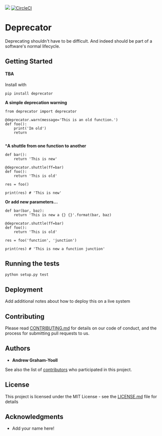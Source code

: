 <a href="https://codeclimate.com/github/andrewgy8/deprecator/maintainability"><img src="https://api.codeclimate.com/v1/badges/58843681d3cc1cf5e58c/maintainability" /></a>
[![CircleCI](https://circleci.com/gh/andrewgy8/deprecator.svg?style=svg)](https://circleci.com/gh/andrewgy8/deprecator)

# Deprecator

Deprecating shouldn't have to be difficult. And indeed should be part of a software's normal lifecycle.  

## Getting Started

#### TBA
Install with 

`pip install deprecator`


**A simple deprecation warning** 

```
from deprecator import deprecator

@deprecator.warn(message='This is an old function.')
def foo():
    print('Im old')
    return 
    
```

***A shuttle from one function to another**

```
def bar():
    return 'This is new'

@deprecator.shuttle(ff=bar)
def foo():
    return 'This is old'

res = foo()

print(res) # 'This is new'  
```

**Or add new parameters...**

```
def bar(bar, baz):
    return 'This is new a {} {}'.format(bar, baz)

@deprecator.shuttle(ff=bar)
def foo():
    return 'This is old'

res = foo('function', 'junction')

print(res) # 'This is new a function junction'  
```

## Running the tests

`python setup.py test`

## Deployment

Add additional notes about how to deploy this on a live system

## Contributing

Please read [CONTRIBUTING.md](CONTRIBUTING.md) for details on our code of conduct, and the process for submitting pull requests to us.

## Authors

* **Andrew Graham-Yooll**

See also the list of [contributors](https://github.com/your/project/contributors) who participated in this project.

## License

This project is licensed under the MIT License - see the [LICENSE.md](LICENSE.md) file for details

## Acknowledgments

* Add your name here!